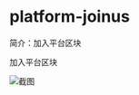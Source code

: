 # platform-joinus

简介：加入平台区块

加入平台区块

![截图](https://img.alicdn.com/tfs/TB1dabEqTtYBeNjy1XdXXXXyVXa-1970-1124.png)
